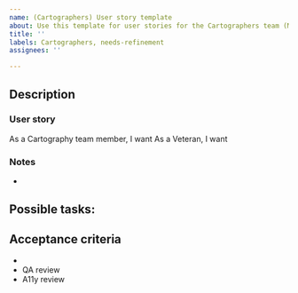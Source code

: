 ```yaml
---
name: (Cartographers) User story template
about: Use this template for user stories for the Cartographers team (MHV-on-VAgov).
title: ''
labels: Cartographers, needs-refinement
assignees: ''

---
```


## Description

### User story

As a Cartography team member, I want
As a Veteran, I want

### Notes
- 

Possible tasks:
- 

## Acceptance criteria

- 
- QA review
- A11y review
